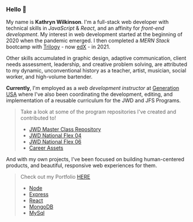 <!--
**NAHco-code/NAHco-code** is a ✨ _special_ ✨ repository because its `README.md` (this file) appears on your GitHub profile.

Here are some ideas to get you started:

- 🔭 I’m currently working on ...
- 🌱 I’m currently learning ...
- 👯 I’m looking to collaborate on ...
- 🤔 I’m looking for help with ...
- 💬 Ask me about ...
- 📫 How to reach me: ...
- 😄 Pronouns: ...
- ⚡ Fun fact: ...
-->
### Hello 👋

My name is **Kathryn Wilkinson**. I'm a full-stack web developer with technical skills in *JavaScript* & *React*, and an affinity for *front-end development*. My interest in web development started at the beginning of 2020 when the pandemic emerged. I then completed a *MERN Stack* bootcamp with [Trilogy](https://en.wikipedia.org/wiki/Trilogy_Education_Services) - now [edX](https://www.edx.org/boot-camps/about) - in 2021.

Other skills accumulated in graphic design, adaptive communication, client needs assessment, leadership, and creative problem solving, are attributed to my dynamic, unconventional history as a teacher, artist, musician, social worker, and high-volume bartender.

**Currently**, I'm employed as a *web development instructor* at [Generation USA](https://www.generation.org/) where I've also been coordinating the development, editing, and implementation of a reusable curriculum for the JWD and JFS Programs.

>Take a look at some of the program repositories I've created and contributed to!
>- [JWD Master Class Repository](https://github.com/GenUSA-Learners/jwd-master-class-repo)
>- [JWD National Flex 04](https://github.com/GenUSA-Learners/jwd-nat-flex-04)
>- [JWD National Flex 06](https://github.com/GenUSA-Learners/jwd-nat-flex-06)
>- [Career Assets](https://github.com/GenUSA-Learners/Career-Assets)

And with my own projects, I've been focused on building human-centered products, and beautiful, responsive web experiences for them.

>Check out my Portfolio [HERE](https://kathrynwilkinson.github.io/Portfolio/)
>- [Node](https://nodejs.org/en/)
>- [Express](https://expressjs.com/)
>- [React](https://reactjs.org/docs/getting-started.html)
>- [MongoDB](https://www.mongodb.com/)
>- [MySql](https://www.mysql.com/)
